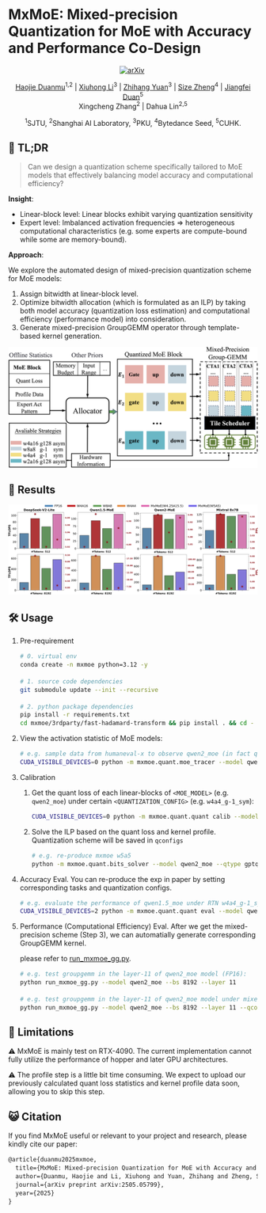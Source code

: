 # MxMoE: Mixed-precision Quantization for MoE with Accuracy and Performance Co-Design
<div align="center">

[![arXiv](https://img.shields.io/badge/arXiv-2505.05799-b31b1b?logo=arxiv&logoColor=red)](https://arxiv.org/abs/2505.05799)&nbsp;


[Haojie Duanmu](https://cat538.github.io/)<sup>1,2</sup> | [Xiuhong Li](https://scholar.google.com/citations?user=90eREm0AAAAJ&hl=en)<sup>3</sup> | [Zhihang Yuan](https://zhihang.cc/)<sup>3</sup> | [Size Zheng](https://sizezheng.github.io/)<sup>4</sup> | [Jiangfei Duan](https://jf-d.github.io/)<sup>5</sup><br> Xingcheng Zhang<sup>2</sup> | Dahua Lin<sup>2,5</sup>

<sup>1</sup>SJTU, <sup>2</sup>Shanghai AI Laboratory, <sup>3</sup>PKU, <sup>4</sup>Bytedance Seed, <sup>5</sup>CUHK.
</div>


## 🙈 TL;DR
> Can we design a quantization scheme specifically tailored to MoE models that effectively balancing model accuracy and computational efficiency?

**Insight**:

- Linear-block level: Linear blocks exhibit varying quantization sensitivity
- Expert level: Imbalanced activation frequencies $\Rightarrow$ heterogeneous computational characteristics (e.g. some experts are compute-bound while some are memory-bound).

**Approach**:

We explore the automated design of mixed-precision quantization scheme for MoE models:

1. Assign bitwidth at linear-block level.
2. Optimize bitwidth allocation (which is formulated as an ILP) by taking both model accuracy (quantization loss estimation) and computational efficiency (performance model) into consideration.
3. Generate mixed-precision GroupGEMM operator through template-based kernel generation.

![MxMoE](media/overview.png)


## 🚀 Results
![MxMoE](media/final-perf.png)


## 🛠️ Usage

1. Pre-requirement

    ```bash
    # 0. virtual env
    conda create -n mxmoe python=3.12 -y

    # 1. source code dependencies
    git submodule update --init --recursive

    # 2. python package dependencies
    pip install -r requirements.txt
    cd mxmoe/3rdparty/fast-hadamard-transform && pip install . && cd -
    ```

2. View the activation statistic of MoE models:

    ```bash
    # e.g. sample data from humaneval-x to observe qwen2_moe (in fact qwen1.5moe)
    CUDA_VISIBLE_DEVICES=0 python -m mxmoe.quant.moe_tracer --model qwen2_moe --trace_gate --dataset humaneval-x
    ```

3. Calibration

    1. Get the quant loss of each linear-blocks of `<MOE_MODEL>` (e.g. `qwen2_moe`) under certain `<QUANTIZATION_CONFIG>` (e.g. `w4a4_g-1_sym`):

        ```bash
        CUDA_VISIBLE_DEVICES=0 python -m mxmoe.quant.quant calib --model qwen2_moe --method rtn --metric layer_out_norm --qcfg w4a4_g-1_sym
        ```
    2. Solve the ILP based on the quant loss and kernel profile. Quantization scheme will be saved in `qconfigs`

        ```bash
        # e.g. re-produce mxmoe w5a5
        python -m mxmoe.quant.bits_solver --model qwen2_moe --qtype gptq-had --wbits 5.0 --solve_mode layer --batch 8192 --filter_list w4a4_g-1_sym w8a8_g-1_sym
        ```

4. Accuracy Eval. You can re-produce the exp in paper by setting corresponding tasks and quantization configs.

    ```bash
    # e.g. evaluate the performance of qwen1.5_moe under RTN w4a4_g-1_sym quantization config
    CUDA_VISIBLE_DEVICES=2 python -m mxmoe.quant.quant eval --model qwen2_moe --method rtn-had --qstr w4a4_g-1_sym --tasks ppl
    ```

5. Performance (Computational Efficiency) Eval. After we get the mixed-precision scheme (Step 3), we can automatially generate corresponding GroupGEMM kernel.

    please refer to [run_mxmoe_gg.py](./run_mxmoe_gg.py).

    ```bash
    # e.g. test groupgemm in the layer-11 of qwen2_moe model (FP16):
    python run_mxmoe_gg.py --model qwen2_moe --bs 8192 --layer 11

    # e.g. test groupgemm in the layer-11 of qwen2_moe model under mixed-precision
    python run_mxmoe_gg.py --model qwen2_moe --bs 8192 --layer 11 --qconfig <QCONFIG> --tile_config <TCONFIG>
    ```

## 👀 Limitations

⚠️ MxMoE is mainly test on RTX-4090. The current implementation cannot fully utilize the performance of hopper and later GPU architectures.

⚠️ The profile step is a little bit time consuming. We expect to upload our previously calculated quant loss statistics and kernel profile data soon, allowing you to skip this step.



## 😺 Citation
If you find MxMoE useful or relevant to your project and research, please kindly cite our paper:

```latex
@article{duanmu2025mxmoe,
  title={MxMoE: Mixed-precision Quantization for MoE with Accuracy and Performance Co-Design},
  author={Duanmu, Haojie and Li, Xiuhong and Yuan, Zhihang and Zheng, Size and Duan, Jiangfei and Zhang, Xingcheng and Lin, Dahua},
  journal={arXiv preprint arXiv:2505.05799},
  year={2025}
}
```